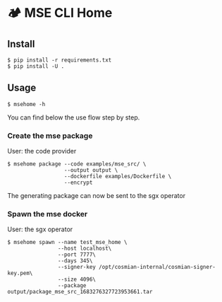 # 🏕️ MSE CLI Home

## Install

```console
$ pip install -r requirements.txt
$ pip install -U .
```

## Usage

```console
$ msehome -h
```

You can find below the use flow step by step.

### Create the mse package

User: the code provider

```console
$ msehome package --code examples/mse_src/ \
                  --output output \
                  --dockerfile examples/Dockerfile \
                  --encrypt
```

The generating package can now be sent to the sgx operator

### Spawn the mse docker

User: the sgx operator

```console
$ msehome spawn --name test_mse_home \
                --host localhost\
                --port 7777\
                --days 345\
                --signer-key /opt/cosmian-internal/cosmian-signer-key.pem\
                --size 4096\
                --package output/package_mse_src_1683276327723953661.tar
```